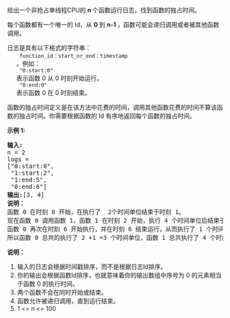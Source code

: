 <html>
 <body>
  <p>
   给出一个非抢占单线程CPU的
   <strong>
    n
   </strong>
   个函数运行日志，找到函数的独占时间。
  </p>
  <p>
   每个函数都有一个唯一的 Id，从
   <strong>
    0
   </strong>
   到
   <strong>
    n-1
   </strong>
   ，函数可能会递归调用或者被其他函数调用。
  </p>
  <p>
   日志是具有以下格式的字符串：
   <code>
    function_id：start_or_end：timestamp
   </code>
   。例如：
   <code>
    "0:start:0"
   </code>
   表示函数 0 从 0 时刻开始运行。
   <code>
    "0:end:0"
   </code>
   表示函数 0 在 0 时刻结束。
  </p>
  <p>
   函数的独占时间定义是在该方法中花费的时间，调用其他函数花费的时间不算该函数的独占时间。你需要根据函数的 Id 有序地返回每个函数的独占时间。
  </p>
  <p>
   <strong>
    示例 1:
   </strong>
  </p>
  <pre><strong>输入:</strong>
n = 2
logs = 
["0:start:0",
 "1:start:2",
 "1:end:5",
 "0:end:6"]
<strong>输出:</strong>[3, 4]
<strong>说明：</strong>
函数 0 在时刻 0 开始，在执行了  2个时间单位结束于时刻 1。
现在函数 0 调用函数 1，函数 1 在时刻 2 开始，执行 4 个时间单位后结束于时刻 5。
函数 0 再次在时刻 6 开始执行，并在时刻 6 结束运行，从而执行了 1 个时间单位。
所以函数 0 总共的执行了 2 +1 =3 个时间单位，函数 1 总共执行了 4 个时间单位。
</pre>
  <p>
   <strong>
    说明：
   </strong>
  </p>
  <ol>
   <li>
    输入的日志会根据时间戳排序，而不是根据日志Id排序。
   </li>
   <li>
    你的输出会根据函数Id排序，也就意味着你的输出数组中序号为 0 的元素相当于函数 0 的执行时间。
   </li>
   <li>
    两个函数不会在同时开始或结束。
   </li>
   <li>
    函数允许被递归调用，直到运行结束。
   </li>
   <li>
    1 &lt;= n &lt;= 100
   </li>
  </ol>
 </body>
</html>